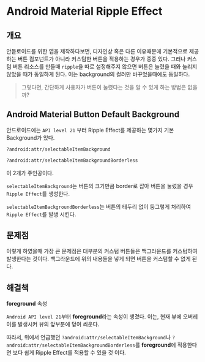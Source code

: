 # Android Material Ripple Effect

## 개요
안듣로이드를 위한 앱을 제작하다보면, 디자인상 혹은 다른 이유때문에 기본적으로 제공하는 버튼 컴포넌트가 아니라 커스텀한 버튼을 적용하는 경우가 종종 있다. 그러나 커스텀 버튼 리소스를 만들때 `ripple`을 따로 설정해주지 않으면 버튼은 눌렸을 때와 눌리지 않았을 때가 동일하게 된다. 이는 background의 컬러만 바꾸었을때에도 동일하다.

> 그렇다면, 간단하게 사용자가 버튼이 눌렸다는 것을 알 수 있게 하는 방법은 없을까?

## Android Material Button Default Background
 안드로이드에는 `API level 21` 부터 Ripple Effect를 제공하는 몇가지 기본 Background가 있다. 
 
```xml
?android:attr/selectableItemBackground
```

```xml
?android:attr/selectableItemBackgroundBorderless
```
이 2개가 주인공이다.

`selectableItemBackground`는 버튼의 크기만큼 border로 잡아 버튼을 눌렀을 경우 `Ripple Effect`를 생성한다.

`selectableItemBackgroundBorderless`는 버튼의 테두리 없이 둥그렇게 처리하여 `Ripple Effect`를 발생 시킨다.

## 문제점
이렇게 하였을때 가장 큰 문제점은 대부분의 커스텀 버튼들은 백그라운드를 커스텀하여 발생한다는 것이다. 백그라운드에 위의 내용들을 넣게 되면 버튼을 커스텀할 수 없게 된다.

## 해결책
**foreground** 속성

`Android API level 21`부터 **foreground**라는 속성이 생겼다.
이는, 현재 뷰에 오버레이를 발생시켜 뷰의 앞부분에 덮여 씌운다. 

따라서, 위에서 언급했던 `?android:attr/selectableItemBackground`나 `?android:attr/selectableItemBackgroundBorderless`를 **foreground**에 적용한다면 보다 쉽게 Ripple Effect를 적용할 수 있을 것 이다.